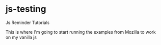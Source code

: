 # js-testing
Js Reminder Tutorials

This is where I'm going to start running the examples from Mozilla to work on my vanilla js
